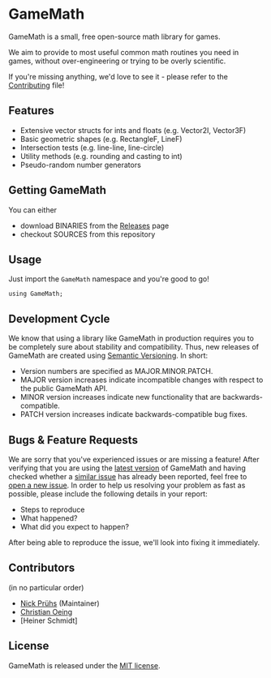 # GameMath

GameMath is a small, free open-source math library for games.

We aim to provide to most useful common math routines you need in games, without over-engineering or trying to be overly scientific.

If you're missing anything, we'd love to see it - please refer to the [Contributing](https://github.com/npruehs/game-math/blob/develop/CONTRIBUTING.md) file!

## Features

* Extensive vector structs for ints and floats (e.g. Vector2I, Vector3F)
* Basic geometric shapes (e.g. RectangleF, LineF)
* Intersection tests (e.g. line-line, line-circle)
* Utility methods (e.g. rounding and casting to int)
* Pseudo-random number generators

## Getting GameMath

You can either

* download BINARIES from the [Releases](https://github.com/npruehs/game-math/releases) page
* checkout SOURCES from this repository

## Usage

Just import the `GameMath` namespace and you're good to go!

    using GameMath;

## Development Cycle

We know that using a library like GameMath in production requires you to be completely sure about stability and compatibility. Thus, new releases of GameMath are created using [Semantic Versioning](http://semver.org/). In short:

* Version numbers are specified as MAJOR.MINOR.PATCH.
* MAJOR version increases indicate incompatible changes with respect to the public GameMath API.
* MINOR version increases indicate new functionality that are backwards-compatible.
* PATCH version increases indicate backwards-compatible bug fixes.

## Bugs & Feature Requests

We are sorry that you've experienced issues or are missing a feature! After verifying that you are using the [latest version](https://github.com/npruehs/game-math/releases) of GameMath and having checked whether a [similar issue](https://github.com/npruehs/game-math/issues) has already been reported, feel free to [open a new issue](https://github.com/npruehs/game-math/issues/new). In order to help us resolving your problem as fast as possible, please include the following details in your report:

* Steps to reproduce
* What happened?
* What did you expect to happen?

After being able to reproduce the issue, we'll look into fixing it immediately.

## Contributors

(in no particular order)

* [Nick Prühs](https://github.com/npruehs) (Maintainer)
* [Christian Oeing](https://github.com/coeing)
* [Heiner Schmidt]

## License

GameMath is released under the [MIT license](https://github.com/npruehs/game-math/blob/develop/LICENSE).
